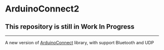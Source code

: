 # ArduinoConnect2

## This repository is still in Work In Progress

---

A new version of [ArduinoConnect](https://github.com/kido1611/ArduinoConnect) library, with support Bluetooth and UDP
